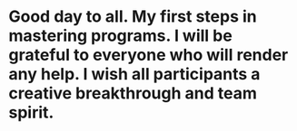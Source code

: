 # Good day to all. My first steps in mastering programs. I will be grateful to everyone who will render any help. I wish all participants a creative breakthrough and team spirit.
